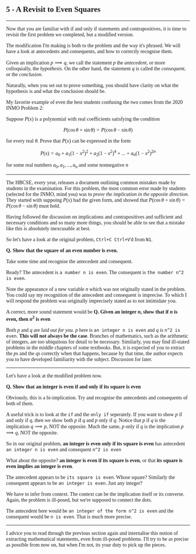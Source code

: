 <span style='font-family: Calibri serif;'>

## 5 - A Revisit to Even Squares
</span>

---

<span style='font-family: Bahnschrift;'>

Now that you are familiar with if and only if statements and contrapositives, it is time to revisit the first problem we completed, but a modified version.

The modification I'm making is both to the problem and the way it's phrased. We will have a look at antecedents and consequents, and how to correctly recognise them.

Given an implication $p \implies q$, we call the statement $p$ the *antecedent*, or more colloquially, the *hypothesis*. On the other hand, the statement $q$ is called the *consequent*, or the *conclusion*.

Naturally, when you set out to prove something, you should have clarity on what the hypothesis is and what the conclusion should be.

My favorite example of even the best students confusing the two comes from the 2020 INMO Problem 2:

Suppose $P(x)$ is a polynomial with real coefficients satisfying the condition 

$$
P(\cos\theta + \sin\theta) = P(\cos\theta - \sin\theta)
$$

for every real $\theta$. Prove that $P(x)$ can be expressed in the form 

$$
P(x) = a_0 + a_1(1-x^2)^2 + a_2(1-x^2)^4 + ... + a_n(1-x^2)^{2n}
$$

for some real numbers $a_0, a_1, ..., a_n$ and some nonnegative $n$

---

The HBCSE, every year, releases a document outlining common mistakes made by students in the examination. For this problem, the most common error made by students (selected for the INMO, mind you) was to *prove the implication in the opposite direction.* They started with suppoing $P(x)$ had the given form, and showed that $P(\cos\theta + \sin\theta) = P(\cos\theta - \sin\theta)$ must hold.

Having followed the discussion on implications and contrapositives and sufficient and necessary conditions and so many more things, you should be able to see that a mistake like this is absolutely inexcusable at best.

So let's have a look at the original problem, `Ctrl+C Ctrl+V`'d from `N1`.

**Q. Show that the square of an even number is even.**

Take some time and recognise the antecedent and consequent.

Ready? The antecedent is `a number n is even`. The consequent is `the number n^2 is even`.

Note the appearance of a new variable $n$ which was not originally stated in the problem. You could say my recognition of the antecedent and consequent is imprecise. To which I will respond the problem was originally imprecisely stated as to not intimidate you.

A correct, more sound statement would be **Q. Given an integer $n$, show that if $n$ is even, then $n^2$ is even**

Both $p$ and $q$ are *laid out for you*. $p$ here is `an integer n is even` and $q$ is `n^2 is even`. **This will not always be the case**. Branches of mathematics, such as the arithmetic of integers, are too ubiquitous for detail to be necessary. Similarly, you may find ill-stated problems in the middle chapters of some textbooks. But, it is expected of you to extract the $p$s and the $q$s correctly when that happens, because by that time, the author expects you to have developed familiarity with the subject. Discussion for later.

---

Let's have a look at the modified problem now.

**Q. Show that an integer is even if and only if its square is even**

Obviously, this is a bi-implication. Try and recognise the antecedents and consequents of both of them.

A useful trick is to look at the `if` and the `only if` seperately. If you want to show $p \text{ if and only if } q$, then we show both $p \text{ if } q$ and $p \text{ only if } q$. Notice that $p \text{ if } q$ is the implication $q \implies p$, NOT the opposite. Much the same, $p \text{ only if } q$ is the implication $p \implies q$, NOT the opposite.

So in our original problem, **an integer is even only if its square is even** has antecedent `an integer n is even` and consequent `n^2 is even`

What about the opposite? **an integer is even if its square is even**, or that **its square is even implies an integer is even**. 

The antecedent appears to be `its square is even`. Whose square? Similarly the consequent appears to be `an integer is even`. Just any integer?

We have to infer from context. The context can be the implication itself or its converse. Again, the problem is ill-posed, but we're supposed to connect the dots.

The antecedent here would be `an integer of the form n^2 is even` and the consequent would be `n is even`. That is much more precise.

---

I advice you to read through the previous section again and internalise this notion of extracting mathematical statements, even from ill-posed problems. I'll try to be as precise as possible from now on, but when I'm not, its your duty to pick up the pieces.

</span>